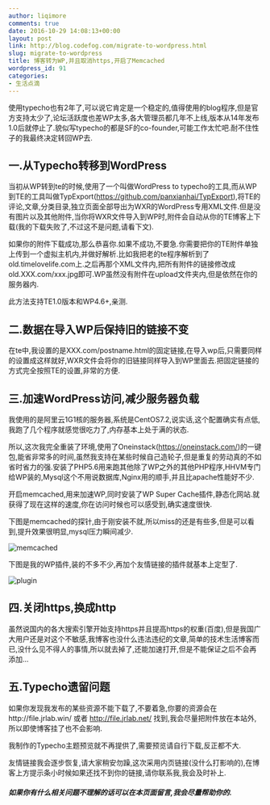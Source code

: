 ```yaml
---
author: liqimore
comments: true
date: 2016-10-29 14:08:13+00:00
layout: post
link: http://blog.codefog.com/migrate-to-wordpress.html
slug: migrate-to-wordpress
title: 博客转为WP,并且取消https,开启了Memcached
wordpress_id: 91
categories:
- 生活点滴
---
```


使用typecho也有2年了,可以说它肯定是一个稳定的,值得使用的blog程序,但是官方支持太少了,论坛活跃度也差WP太多,各大管理员都几年不上线,版本从14年发布1.0后就停止了.貌似写typecho的都是SF的co-founder,可能工作太忙吧.耐不住性子的我最终决定转回WP去.

<!-- more -->


## 一.从Typecho转移到WordPress


当初从WP转到te的时候,使用了一个叫做WordPress to typecho的工具,而从WP到TE的工具叫做TypExport(https://github.com/panxianhai/TypExport),将TE的评论,文章,分类目录,独立页面全部导出为WXR的WordPress专用XML文件.但是没有图片以及其他附件,当你将WXR文件导入到WP时,附件会自动从你的TE博客上下载(我的下载失败了,不过这不是问题,请看下文).

如果你的附件下载成功,那么恭喜你.如果不成功,不要急.你需要把你的TE附件单独上传到一个虚拟主机内,并做好解析.比如我把老的te程序解析到了old.timelovelife.com上.之后再那个XML文件内,把所有附件的链接修改成old.XXX.com/xxx.jpg即可.WP虽然没有附件在upload文件夹内,但是依然在你的服务器内.

此方法支持TE1.0版本和WP4.6+,亲测.


## 二.数据在导入WP后保持旧的链接不变


在te中,我设置的是XXX.com/postname.html的固定链接,在导入wp后,只需要同样的设置成这样就好,WXR文件会将你的旧链接同样导入到WP里面去.把固定链接的方式完全按照TE的设置,非常的方便.


## 三.加速WordPress访问,减少服务器负载


我使用的是阿里云1G1核的服务器,系统是CentOS7.2,说实话,这个配置确实有点低,我跑了几个程序就感觉很吃力了,内存基本上处于满的状态.

所以,这次我完全重装了环境,使用了Oneinstack(https://oneinstack.com/)的一键包,能省非常多的时间,虽然我支持在某些时候自己造轮子,但是重复的劳动真的不如省时省力的强.安装了PHP5.6用来跑其他除了WP之外的其他PHP程序,HHVM专门给WP装的,Mysql这个不用说数据库,Nginx用的顺手,并且比apache性能好不少.

开启memcached,用来加速WP,同时安装了WP Super Cache插件,静态化网站.就获得了现在这样的速度,你在访问时候也可以感受到,确实速度很快.

下图是memcached的探针,由于刚安装不就,所以miss的还是有些多,但是可以看到,提升效果很明显,mysql压力瞬间减少.

![memcached](https://static.codefog.com/qiniu/old/2016/10/memcached.jpg)

下图是我的WP插件,装的不多不少,再加个友情链接的插件就基本上定型了.

![plugin](https://static.codefog.com/qiniu/old/2016/10/plugin.jpg)


## 四.关闭https,换成http


虽然说国内的各大搜索引擎开始支持https并且提高https的权重(百度),但是我国广大用户还是对这个不敏感,我博客也没什么违法违纪的文章,简单的技术生活博客而已,没什么见不得人的事情,所以就去掉了,还能加速打开,但是不能保证之后不会再添加...


## 五.Typecho遗留问题


如果你发现我发布的某些资源不能下载了,不要着急,你要的资源会在http://file.jrlab.win/ 或者 http://file.jrlab.net/ 找到,我会尽量把附件放在本站外,所以即使博客挂了也不会影响.

我制作的Typecho主题预览就不再提供了,需要预览请自行下载,反正都不大.

友情链接我会逐步恢复,请大家稍安勿躁,这次采用内页链接(没什么打影响的),在博客上方提示条小时候如果还找不到你的链接,请你联系我,我会及时补上.


##### 如果你有什么相关问题不理解的话可以在本页面留言,我会尽量帮助你的.
